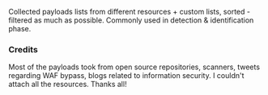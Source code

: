 
Collected payloads lists from different resources + custom lists, sorted - filtered as much as possible. Commonly used in detection & identification phase.


### Credits


Most of the payloads took from open source repositories, scanners, tweets regarding WAF bypass, blogs related to information security. I couldn't attach all the resources. Thanks all!
